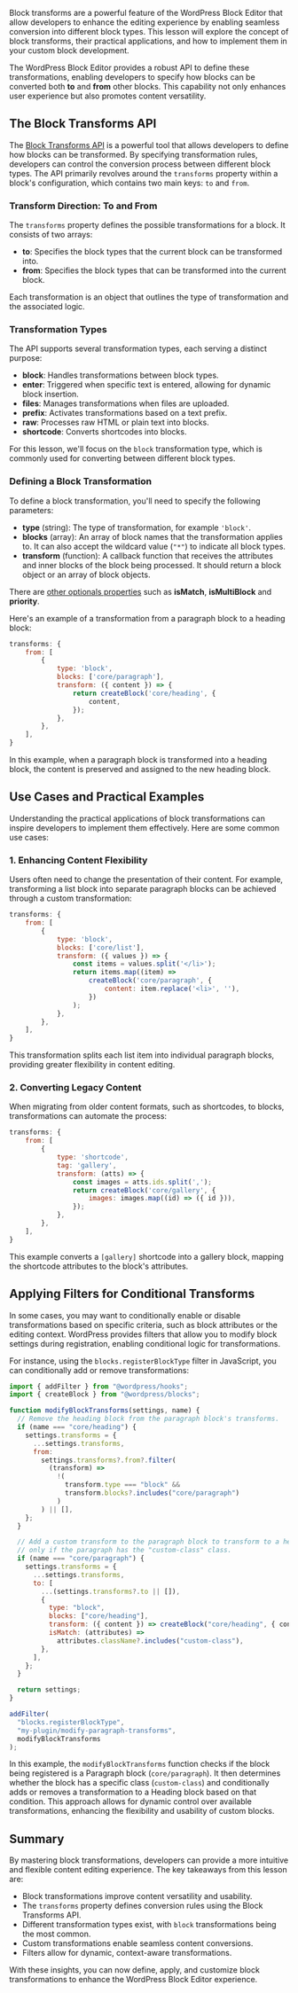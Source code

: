 Block transforms are a powerful feature of the WordPress Block Editor that allow developers to enhance the editing experience by enabling seamless conversion into different block types. This lesson will explore the concept of block transforms, their practical applications, and how to implement them in your custom block development.

The WordPress Block Editor provides a robust API to define these transformations, enabling developers to specify how blocks can be converted both **to** and **from** other blocks. This capability not only enhances user experience but also promotes content versatility.

## **The Block Transforms API**

The [Block Transforms API](https://developer.wordpress.org/block-editor/reference-guides/block-api/block-transforms) is a powerful tool that allows developers to define how blocks can be transformed. By specifying transformation rules, developers can control the conversion process between different block types. The API primarily revolves around the `transforms` property within a block's configuration, which contains two main keys: `to` and `from`.

### **Transform Direction: To and From**

The `transforms` property defines the possible transformations for a block. It consists of two arrays:

- **to**: Specifies the block types that the current block can be transformed into.
- **from**: Specifies the block types that can be transformed into the current block.

Each transformation is an object that outlines the type of transformation and the associated logic.

### **Transformation Types**

The API supports several transformation types, each serving a distinct purpose:

- **block**: Handles transformations between block types.
- **enter**: Triggered when specific text is entered, allowing for dynamic block insertion.
- **files**: Manages transformations when files are uploaded.
- **prefix**: Activates transformations based on a text prefix.
- **raw**: Processes raw HTML or plain text into blocks.
- **shortcode**: Converts shortcodes into blocks.

For this lesson, we'll focus on the `block` transformation type, which is commonly used for converting between different block types.

### **Defining a Block Transformation**

To define a block transformation, you'll need to specify the following parameters:

- **type** (string): The type of transformation, for example `'block'`.
- **blocks** (array): An array of block names that the transformation applies to. It can also accept the wildcard value (`"*"`) to indicate all block types.
- **transform** (function): A callback function that receives the attributes and inner blocks of the block being processed. It should return a block object or an array of block objects.

There are [other optionals properties](https://developer.wordpress.org/block-editor/reference-guides/block-api/block-transforms/#block) such as **isMatch**, **isMultiBlock** and **priority**.

Here's an example of a transformation from a paragraph block to a heading block:

```javascript
transforms: {
    from: [
        {
            type: 'block',
            blocks: ['core/paragraph'],
            transform: ({ content }) => {
                return createBlock('core/heading', {
                    content,
                });
            },
        },
    ],
}
```

In this example, when a paragraph block is transformed into a heading block, the content is preserved and assigned to the new heading block.

## **Use Cases and Practical Examples**

Understanding the practical applications of block transformations can inspire developers to implement them effectively. Here are some common use cases:

### **1\. Enhancing Content Flexibility**

Users often need to change the presentation of their content. For example, transforming a list block into separate paragraph blocks can be achieved through a custom transformation:

```javascript
transforms: {
    from: [
        {
            type: 'block',
            blocks: ['core/list'],
            transform: ({ values }) => {
                const items = values.split('</li>');
                return items.map((item) =>
                    createBlock('core/paragraph', {
                        content: item.replace('<li>', ''),
                    })
                );
            },
        },
    ],
}
```

This transformation splits each list item into individual paragraph blocks, providing greater flexibility in content editing.

### **2\. Converting Legacy Content**

When migrating from older content formats, such as shortcodes, to blocks, transformations can automate the process:

```javascript
transforms: {
    from: [
        {
            type: 'shortcode',
            tag: 'gallery',
            transform: (atts) => {
                const images = atts.ids.split(',');
                return createBlock('core/gallery', {
                    images: images.map((id) => ({ id })),
                });
            },
        },
    ],
}
```

This example converts a `[gallery]` shortcode into a gallery block, mapping the shortcode attributes to the block's attributes.

## **Applying Filters for Conditional Transforms**

In some cases, you may want to conditionally enable or disable transformations based on specific criteria, such as block attributes or the editing context. WordPress provides filters that allow you to modify block settings during registration, enabling conditional logic for transformations.

For instance, using the `blocks.registerBlockType` filter in JavaScript, you can conditionally add or remove transformations:

```javascript
import { addFilter } from "@wordpress/hooks";
import { createBlock } from "@wordpress/blocks";

function modifyBlockTransforms(settings, name) {
  // Remove the heading block from the paragraph block's transforms.
  if (name === "core/heading") {
    settings.transforms = {
      ...settings.transforms,
      from:
        settings.transforms?.from?.filter(
          (transform) =>
            !(
              transform.type === "block" &&
              transform.blocks?.includes("core/paragraph")
            )
        ) || [],
    };
  }

  // Add a custom transform to the paragraph block to transform to a heading block.
  // only if the paragraph has the "custom-class" class.
  if (name === "core/paragraph") {
    settings.transforms = {
      ...settings.transforms,
      to: [
        ...(settings.transforms?.to || []),
        {
          type: "block",
          blocks: ["core/heading"],
          transform: ({ content }) => createBlock("core/heading", { content }),
          isMatch: (attributes) =>
            attributes.className?.includes("custom-class"),
        },
      ],
    };
  }

  return settings;
}

addFilter(
  "blocks.registerBlockType",
  "my-plugin/modify-paragraph-transforms",
  modifyBlockTransforms
);
```

In this example, the `modifyBlockTransforms` function checks if the block being registered is a Paragraph block (`core/paragraph`). It then determines whether the block has a specific class (`custom-class`) and conditionally adds or removes a transformation to a Heading block based on that condition. This approach allows for dynamic control over available transformations, enhancing the flexibility and usability of custom blocks.

## **Summary**

By mastering block transformations, developers can provide a more intuitive and flexible content editing experience. The key takeaways from this lesson are:

- Block transformations improve content versatility and usability.
- The `transforms` property defines conversion rules using the Block Transforms API.
- Different transformation types exist, with `block` transformations being the most common.
- Custom transformations enable seamless content conversions.
- Filters allow for dynamic, context-aware transformations.

With these insights, you can now define, apply, and customize block transformations to enhance the WordPress Block Editor experience.
